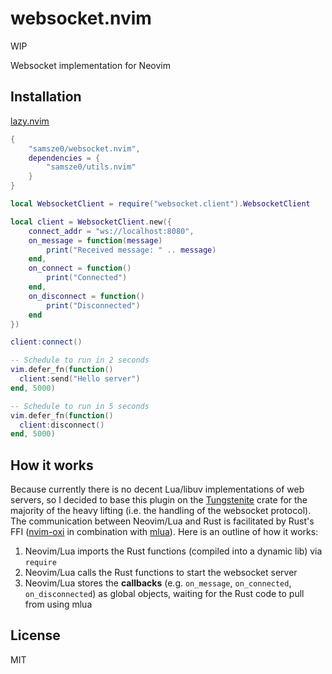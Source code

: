 # websocket.nvim

WIP

Websocket implementation for Neovim

## Installation

[lazy.nvim](https://github.com/folke/lazy.nvim)

```lua
{
    "samsze0/websocket.nvim",
    dependencies = {
        "samsze0/utils.nvim"
    }
}
```

```lua
local WebsocketClient = require("websocket.client").WebsocketClient

local client = WebsocketClient.new({
    connect_addr = "ws://localhost:8080",
    on_message = function(message)
        print("Received message: " .. message)
    end,
    on_connect = function()
        print("Connected")
    end,
    on_disconnect = function()
        print("Disconnected")
    end
})

client:connect()

-- Schedule to run in 2 seconds
vim.defer_fn(function()
  client:send("Hello server")
end, 5000)

-- Schedule to run in 5 seconds
vim.defer_fn(function()
  client:disconnect()
end, 5000)
```

## How it works

Because currently there is no decent Lua/libuv implementations of web servers, so I decided to base this plugin on the [Tungstenite](https://github.com/snapview/tungstenite-rs) crate for the majority of the heavy lifting (i.e. the handling of the websocket protocol). The communication between Neovim/Lua and Rust is facilitated by Rust's FFI ([nvim-oxi](https://github.com/noib3/nvim-oxi) in combination with [mlua](https://github.com/mlua-rs/mlua)). Here is an outline of how it works:

1. Neovim/Lua imports the Rust functions (compiled into a dynamic lib) via `require`
2. Neovim/Lua calls the Rust functions to start the websocket server
3. Neovim/Lua stores the **callbacks** (e.g. `on_message`, `on_connected`, `on_disconnected`) as global objects, waiting for the Rust code to pull from using mlua

## License

MIT